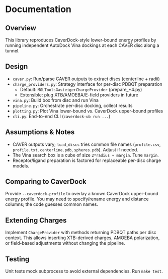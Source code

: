 # Documentation

Overview
--------
This library reproduces CaverDock-style lower-bound energy profiles by running
independent AutoDock Vina dockings at each CAVER disc along a tunnel.

Design
------
- `caver.py`: Run/parse CAVER outputs to extract discs (centerline + radii)
- `charge_providers.py`: Strategy interface for per-disc PDBQT preparation
  - Default: `MGLToolsGasteigerChargeProvider` (prepare_*4.py)
  - Extensible: plug XTB/AMOEBA/E-field providers in future
- `vina.py`: Build box from disc and run Vina
- `pipeline.py`: Orchestrate per-disc docking, collect results
- `plotting.py`: Plot Vina lower-bound vs. CaverDock upper-bound profiles
- `cli.py`: End-to-end CLI (`caverdock-ub run ...`)

Assumptions & Notes
-------------------
- CAVER outputs vary; `load_discs` tries common file names (`profile.csv`,
  `profile.txt`, `centerline.pdb`, `spheres.pdb`). Adjust if needed.
- The Vina search box is a cube of size `2*radius + margin`. Tune `margin`.
- Receptor/ligand preparation is factored for replaceable per-disc charge models.

Comparing to CaverDock
----------------------
Provide `--caverdock-profile` to overlay a known CaverDock upper-bound energy profile. You may
need to specify/rename energy and distance columns; the code guesses common names.

Extending Charges
-----------------
Implement `ChargeProvider` with methods returning PDBQT paths per disc context.
This allows inserting XTB-derived charges, AMOEBA polarization, or field-based
adjustments without changing the pipeline.

Testing
-------
Unit tests mock subprocess to avoid external dependencies. Run `make test`.
